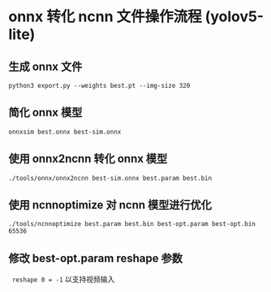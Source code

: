# onnx 转化 ncnn 文件操作流程 (yolov5-lite)

## 生成 onnx 文件
`python3 export.py --weights best.pt --img-size 320`

## 简化 onnx 模型
`onnxsim best.onnx best-sim.onnx`

## 使用 onnx2ncnn 转化 onnx 模型
`./tools/onnx/onnx2ncnn best-sim.onnx best.param best.bin`

## 使用 ncnnoptimize 对 ncnn 模型进行优化
`./tools/ncnnoptimize best.param best.bin best-opt.param best-opt.bin 65536`

## 修改 best-opt.param reshape 参数  
` reshape 0 = -1` 以支持视频输入
